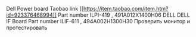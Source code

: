 Dell Power board 
Taobao link [[https://item.taobao.com/item.htm?id=923376468994]]
Part number  ILPI-419 , 491A012X1400H06 DELL
DELL IF Board
Part number ILIF-611 , 494A002H1300H30
Проверить монитор и протестировать